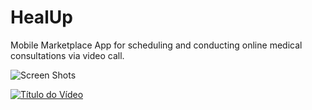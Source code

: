 # HealUp
Mobile Marketplace App for scheduling and conducting online medical consultations via video call.

![Screen Shots](https://github.com/felipebpassos/HealupPublic/blob/main/healup-screenshots.png?raw=true)

[![Título do Vídeo](https://img.youtube.com/vi/JqQV9JfI3sA/0.jpg)](https://www.youtube.com/watch?v=JqQV9JfI3sA)


